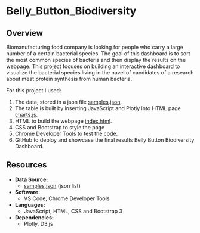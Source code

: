 # Belly_Button_Biodiversity
## Overview
Biomanufacturing food company is looking for people who carry a large number of a certain bacterial species. The goal of this dashboard is to sort the most common species of bacteria and then display the results on the webpage. This project focuses on building an interactive dashboard to visualize the bacterial species living in the navel of candidates of a research about meat protein synthesis from human bacteria.

For this project I used:

1. The data, stored in a json file [samples.json](https://github.com/NensiH/Belly_Button_Biodiversity/blob/main/samples.json).
2. The table is built by inserting JavaScript and Plotly into HTML page [charts.js](https://github.com/NensiH/Belly_Button_Biodiversity/blob/main/charts.js).
3. HTML to build the webpage [index.html](https://github.com/NensiH/Belly_Button_Biodiversity/blob/main/index.html).
4. CSS and Bootstrap to style the page
5. Chrome Developer Tools to test the code.
6. GitHub to deploy and showcase the final results Belly Button Biodiversity Dashboard.


## Resources
- **Data Source:**
  - [samples.json](https://github.com/NensiH/Belly_Button_Biodiversity/blob/main/samples.json) (json list)
- **Software:**
  - VS Code, Chrome Developer Tools
- **Languages:**
  - JavaScript, HTML, CSS and Bootstrap 3
- **Dependencies:**
  - Plotly, D3.js 


